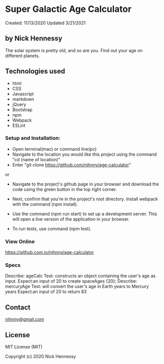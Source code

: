 # Super Galactic Age Calculator
Created: 11/13/2020 Updated 3/21/2021
## by Nick Hennessy
The solar system is pretty old, and so are you. Find out your age on different planets.
## Technologies used
* html
* CSS
* Javascript
* markdown
* jQuery
* Bootstrap
* npm
* Webpack
* ESLint  

### Setup and Installation:
* Open terminal(mac) or command line(pc)
* Navigate to the location you would like this project using the command "cd (name of location)"
* Enter "git clone https://github.com/njhnny/age-calculator"

or

* Navigate to the project's github page in your browser and download the code using the green button in the top right corner.

* Next, confirm that you're in the project's root directory. Install webpack with the command (npm install).

* Use the command (npm run start) to set up a development server. This will open a live version of the application in your browser.

* To run tests, use command (npm test).

### View Online
https://github.com.io/njhnny/age-calculator  
### Specs
 Describe: ageCalc
 Test: constructs an object containing the user's age as input.
 Expect:an input of 20 to create spaceAges {20};
 Describe: mercuryAge
 Test: will convert the user's age in Earth years to Mercury years
 Expect:an input of 20 to return 83
## Contact
njhnny@gmail.com
## License
MIT License (MIT)

Copyright (c) 2020 Nick Hennessy